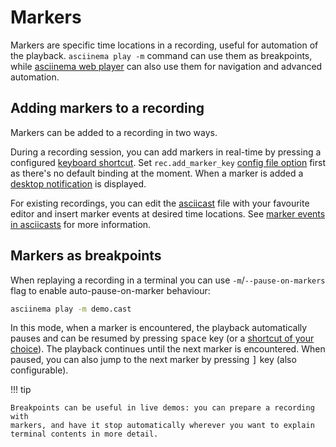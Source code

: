# Markers

Markers are specific time locations in a recording, useful for automation of
the playback. `asciinema play -m` command can use them as breakpoints, while
[asciinema web player](../player/index.md) can also use them for navigation and
advanced automation.

## Adding markers to a recording

Markers can be added to a recording in two ways.

During a recording session, you can add markers in real-time by pressing a
configured [keyboard shortcut](shortcuts.md). Set `rec.add_marker_key` [config
file option](configuration/index.md) first as there's no default binding at the
moment. When a marker is added a [desktop
notification](desktop-notifications.md) is displayed.

For existing recordings, you can edit the [asciicast](../asciicast/v3.md) file
with your favourite editor and insert marker events at desired time locations.
See [marker events in asciicasts](../asciicast/v3.md#m-marker) for more
information.

## Markers as breakpoints

When replaying a recording in a terminal you can use `-m`/`--pause-on-markers`
flag to enable auto-pause-on-marker behaviour:

```sh
asciinema play -m demo.cast
```

In this mode, when a marker is encountered, the playback automatically pauses
and can be resumed by pressing <kbd>space</kbd> key (or a [shortcut of your
choice](shortcuts.md#playback-shortcuts)). The playback continues until the next
marker is encountered. When paused, you can also jump to the next marker by
pressing <kbd>]</kbd> key (also configurable).

!!! tip

    Breakpoints can be useful in live demos: you can prepare a recording with
    markers, and have it stop automatically wherever you want to explain
    terminal contents in more detail.
